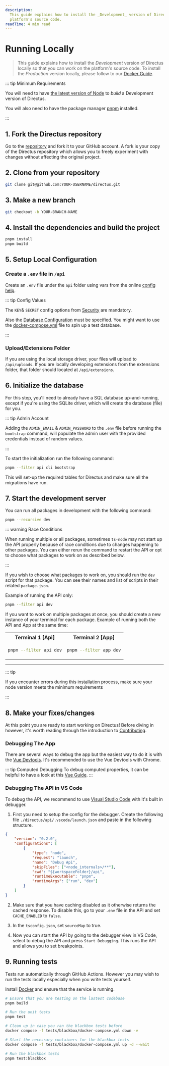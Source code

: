 ```yaml
---
description:
  This guide explains how to install the _Development_ version of Directus locally so that you can work on the
  platform's source code.
readTime: 4 min read
---
```


# Running Locally

> This guide explains how to install the _Development_ version of Directus locally so that you can work on the
> platform's source code. To install the _Production_ version locally, please follow to our
> [Docker Guide](/self-hosted/docker-guide).

::: tip Minimum Requirements

You will need to have [the latest version of Node](https://nodejs.org/en/download/current) to _build_ a Development
version of Directus.

You will also need to have the package manager [pnpm](https://pnpm.io) installed.

:::

## 1. Fork the Directus repository

Go to the [repository](https://github.com/directus/directus) and fork it to your GitHub account. A fork is your copy of
the Directus repository which allows you to freely experiment with changes without affecting the original project.

## 2. Clone from your repository

```bash
git clone git@github.com:YOUR-USERNAME/directus.git
```

## 3. Make a new branch

```bash
git checkout -b YOUR-BRANCH-NAME
```

## 4. Install the dependencies and build the project

```bash
pnpm install
pnpm build
```

## 5. Setup Local Configuration

### Create a `.env` file in `/api`

Create an `.env` file under the `api` folder using vars from the online
[config help](https://docs.directus.io/self-hosted/config-options).

::: tip Config Values

The `KEY`& `SECRET` config options from [Security](https://docs.directus.io/self-hosted/config-options.html#security)
are mandatory.

Also the [Database Configuration](https://docs.directus.io/self-hosted/config-options.html#database) must be specified.
You might want to use the [docker-compose.yml](https://github.com/directus/directus/blob/main/docker-compose.yml) file
to spin up a test database.

:::

### Upload/Extensions Folder

If you are using the local storage driver, your files will upload to `/api/uploads`. If you are locally developing
extensions from the extensions folder, that folder should located at `/api/extensions`.

## 6. Initialize the database

For this step, you'll need to already have a SQL database up-and-running, except if you're using the SQLite driver,
which will create the database (file) for you.

::: tip Admin Account

Adding the `ADMIN_EMAIL` & `ADMIN_PASSWORD` to the `.env` file before running the `bootstrap` command, will populate the
admin user with the provided credentials instead of random values.

:::

To start the initialization run the following command:

```bash
pnpm --filter api cli bootstrap
```

This will set-up the required tables for Directus and make sure all the migrations have run.

## 7. Start the development server

You can run all packages in development with the following command:

```bash
pnpm --recursive dev
```

::: warning Race Conditions

When running multiple or all packages, sometimes `ts-node` may not start up the API properly because of race conditions
due to changes happening to other packages. You can either rerun the command to restart the API or opt to choose what
packages to work on as described below.

:::

If you wish to choose what packages to work on, you should run the `dev` script for that package. You can see their
names and list of scripts in their related `package.json`.

Example of running the API only:

```bash
pnpm --filter api dev
```

If you want to work on multiple packages at once, you should create a new instance of your terminal for each package.
Example of running both the API and App at the same time:

<table>
  <tr>
  <th>
  Terminal 1 [Api]
  </th>
  <th>
  Terminal 2 [App]
  </th>
  </tr>
  <tr>
  <td>

```bash
pnpm --filter api dev
```

  </td>
  <td>

```bash
pnpm --filter app dev
```

  </td>
  </tr>
</table>

---

::: tip

If you encounter errors during this installation process, make sure your node version meets the minimum requirements

:::

## 8. Make your fixes/changes

At this point you are ready to start working on Directus! Before diving in however, it's worth reading through the
introduction to [Contributing](/contributing/introduction).

### Debugging The App

There are several ways to debug the app but the easiest way to do it is with the
[Vue Devtools](https://chrome.google.com/webstore/detail/vuejs-devtools/ljjemllljcmogpfapbkkighbhhppjdbg). It's
recommended to use the Vue Devtools with Chrome.

::: tip Computed Debugging To debug computed properties, it can be helpful to have a look at this
[Vue Guide](https://v3.vuejs.org/guide/reactivity-computed-watchers.html#computed-debugging). :::

### Debugging The API in VS Code

To debug the API, we recommend to use [Visual Studio Code](https://code.visualstudio.com/) with it's built in debugger.

1. First you need to setup the config for the debugger. Create the following file `./directus/api/.vscode/launch.json`
   and paste in the following structure.

```json
{
	"version": "0.2.0",
	"configurations": [
		{
			"type": "node",
			"request": "launch",
			"name": "Debug Api",
			"skipFiles": ["<node_internals>/**"],
			"cwd": "${workspaceFolder}/api",
			"runtimeExecutable": "pnpm",
			"runtimeArgs": ["run", "dev"]
		}
	]
}
```

2. Make sure that you have caching disabled as it otherwise returns the cached response. To disable this, go to your
   `.env` file in the API and set `CACHE_ENABLED` to `false`.

3. In the `tsconfig.json`, set `sourceMap` to true.

4. Now you can start the API by going to the debugger view in VS Code, select to debug the API and press
   `Start Debugging`. This runs the API and allows you to set breakpoints.

## 9. Running tests

Tests run automatically through GitHub Actions. However you may wish to run the tests locally especially when you write
tests yourself.

Install [Docker](https://docs.docker.com/get-docker) and ensure that the service is running.

```bash
# Ensure that you are testing on the lastest codebase
pnpm build

# Run the unit tests
pnpm test

# Clean up in case you ran the blackbox tests before
docker compose -f tests/blackbox/docker-compose.yml down -v

# Start the necessary containers for the blackbox tests
docker compose -f tests/blackbox/docker-compose.yml up -d --wait

# Run the blackbox tests
pnpm test:blackbox
```

